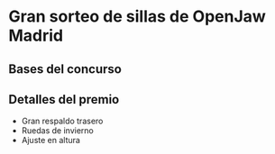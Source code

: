 # Gran sorteo de sillas de OpenJaw Madrid
## Bases del concurso
## Detalles del premio
- Gran respaldo trasero
- Ruedas de invierno
- Ajuste en altura
